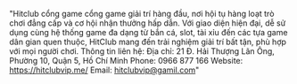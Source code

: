 "Hitclub cổng game cổng game giải trí hàng đầu, nơi hội tụ hàng loạt trò chơi đẳng cấp và cơ hội nhận thưởng hấp dẫn. Với giao diện hiện đại, dễ sử dụng cùng hệ thống game đa dạng từ bắn cá, slot, tài xỉu đến các tựa game dân gian quen thuộc, HitClub mang đến trải nghiệm giải trí bất tận, phù hợp với mọi người chơi.
Thông tin liên hệ:
Địa chỉ: 21 Đ. Hải Thượng Lãn Ông, Phường 10, Quận 5, Hồ Chí Minh
Phone: 0966 877 166
Website: https://hitclubvip.me/
Email: hitclubvip@gamil.com"